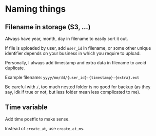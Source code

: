 # Naming things

## Filename in storage (S3, ...)

Always have year, month, day in filename to easily sort it out.

If file is uploaded by user, add `user_id` in filename, or some other unique identifier depends on your business in which you require to upload.

Personally, I always add timestamp and extra data in filename to avoid duplicate.

Example filename: `yyyy/mm/dd/{user_id}-{timestamp}-{extra}.ext`

Be careful with `/`, too much nested folder is no good for backup (as they say, idk if true or not, but less folder mean less complicated to me).

## Time variable

Add time postfix to make sense.

Instead of `create_at`, use `create_at_ms`.
